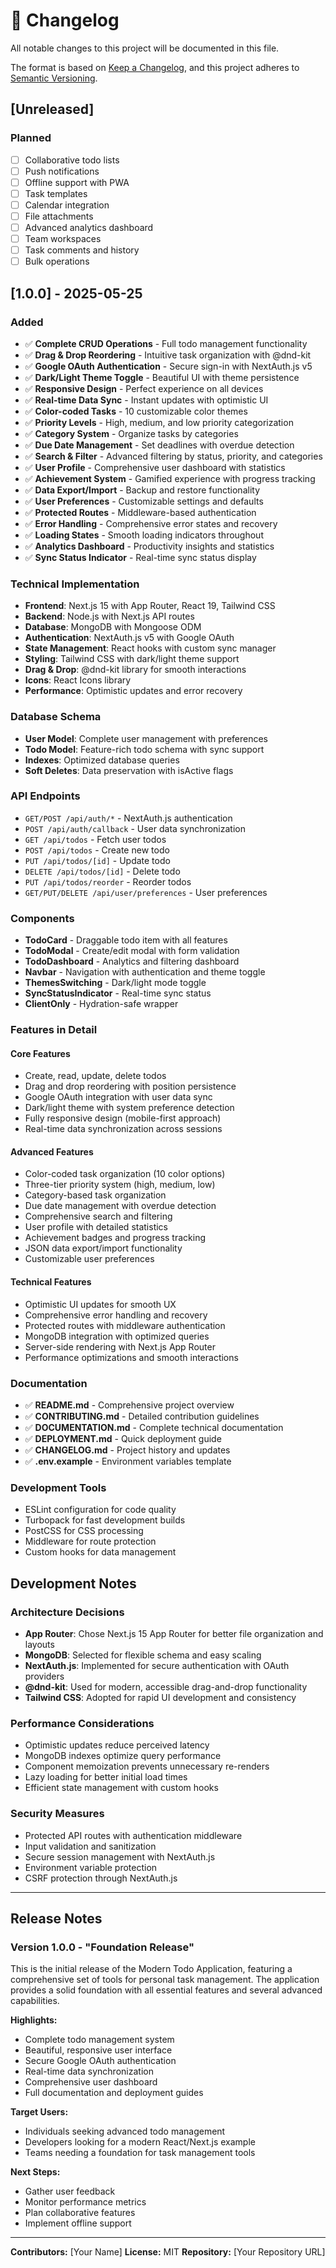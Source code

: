 # 📝 Changelog

All notable changes to this project will be documented in this file.

The format is based on [Keep a Changelog](https://keepachangelog.com/en/1.0.0/),
and this project adheres to [Semantic Versioning](https://semver.org/spec/v2.0.0.html).

## [Unreleased]

### Planned

- [ ] Collaborative todo lists
- [ ] Push notifications
- [ ] Offline support with PWA
- [ ] Task templates
- [ ] Calendar integration
- [ ] File attachments
- [ ] Advanced analytics dashboard
- [ ] Team workspaces
- [ ] Task comments and history
- [ ] Bulk operations

## [1.0.0] - 2025-05-25

### Added

- ✅ **Complete CRUD Operations** - Full todo management functionality
- ✅ **Drag & Drop Reordering** - Intuitive task organization with @dnd-kit
- ✅ **Google OAuth Authentication** - Secure sign-in with NextAuth.js v5
- ✅ **Dark/Light Theme Toggle** - Beautiful UI with theme persistence
- ✅ **Responsive Design** - Perfect experience on all devices
- ✅ **Real-time Data Sync** - Instant updates with optimistic UI
- ✅ **Color-coded Tasks** - 10 customizable color themes
- ✅ **Priority Levels** - High, medium, and low priority categorization
- ✅ **Category System** - Organize tasks by categories
- ✅ **Due Date Management** - Set deadlines with overdue detection
- ✅ **Search & Filter** - Advanced filtering by status, priority, and categories
- ✅ **User Profile** - Comprehensive user dashboard with statistics
- ✅ **Achievement System** - Gamified experience with progress tracking
- ✅ **Data Export/Import** - Backup and restore functionality
- ✅ **User Preferences** - Customizable settings and defaults
- ✅ **Protected Routes** - Middleware-based authentication
- ✅ **Error Handling** - Comprehensive error states and recovery
- ✅ **Loading States** - Smooth loading indicators throughout
- ✅ **Analytics Dashboard** - Productivity insights and statistics
- ✅ **Sync Status Indicator** - Real-time sync status display

### Technical Implementation

- **Frontend**: Next.js 15 with App Router, React 19, Tailwind CSS
- **Backend**: Node.js with Next.js API routes
- **Database**: MongoDB with Mongoose ODM
- **Authentication**: NextAuth.js v5 with Google OAuth
- **State Management**: React hooks with custom sync manager
- **Styling**: Tailwind CSS with dark/light theme support
- **Drag & Drop**: @dnd-kit library for smooth interactions
- **Icons**: React Icons library
- **Performance**: Optimistic updates and error recovery

### Database Schema

- **User Model**: Complete user management with preferences
- **Todo Model**: Feature-rich todo schema with sync support
- **Indexes**: Optimized database queries
- **Soft Deletes**: Data preservation with isActive flags

### API Endpoints

- `GET/POST /api/auth/*` - NextAuth.js authentication
- `POST /api/auth/callback` - User data synchronization
- `GET /api/todos` - Fetch user todos
- `POST /api/todos` - Create new todo
- `PUT /api/todos/[id]` - Update todo
- `DELETE /api/todos/[id]` - Delete todo
- `PUT /api/todos/reorder` - Reorder todos
- `GET/PUT/DELETE /api/user/preferences` - User preferences

### Components

- **TodoCard** - Draggable todo item with all features
- **TodoModal** - Create/edit modal with form validation
- **TodoDashboard** - Analytics and filtering dashboard
- **Navbar** - Navigation with authentication and theme toggle
- **ThemesSwitching** - Dark/light mode toggle
- **SyncStatusIndicator** - Real-time sync status
- **ClientOnly** - Hydration-safe wrapper

### Features in Detail

#### Core Features

- Create, read, update, delete todos
- Drag and drop reordering with position persistence
- Google OAuth integration with user data sync
- Dark/light theme with system preference detection
- Fully responsive design (mobile-first approach)
- Real-time data synchronization across sessions

#### Advanced Features

- Color-coded task organization (10 color options)
- Three-tier priority system (high, medium, low)
- Category-based task organization
- Due date management with overdue detection
- Comprehensive search and filtering
- User profile with detailed statistics
- Achievement badges and progress tracking
- JSON data export/import functionality
- Customizable user preferences

#### Technical Features

- Optimistic UI updates for smooth UX
- Comprehensive error handling and recovery
- Protected routes with middleware authentication
- MongoDB integration with optimized queries
- Server-side rendering with Next.js App Router
- Performance optimizations and smooth interactions

### Documentation

- ✅ **README.md** - Comprehensive project overview
- ✅ **CONTRIBUTING.md** - Detailed contribution guidelines
- ✅ **DOCUMENTATION.md** - Complete technical documentation
- ✅ **DEPLOYMENT.md** - Quick deployment guide
- ✅ **CHANGELOG.md** - Project history and updates
- ✅ **.env.example** - Environment variables template

### Development Tools

- ESLint configuration for code quality
- Turbopack for fast development builds
- PostCSS for CSS processing
- Middleware for route protection
- Custom hooks for data management

## Development Notes

### Architecture Decisions

- **App Router**: Chose Next.js 15 App Router for better file organization and layouts
- **MongoDB**: Selected for flexible schema and easy scaling
- **NextAuth.js**: Implemented for secure authentication with OAuth providers
- **@dnd-kit**: Used for modern, accessible drag-and-drop functionality
- **Tailwind CSS**: Adopted for rapid UI development and consistency

### Performance Considerations

- Optimistic updates reduce perceived latency
- MongoDB indexes optimize query performance
- Component memoization prevents unnecessary re-renders
- Lazy loading for better initial load times
- Efficient state management with custom hooks

### Security Measures

- Protected API routes with authentication middleware
- Input validation and sanitization
- Secure session management with NextAuth.js
- Environment variable protection
- CSRF protection through NextAuth.js

---

## Release Notes

### Version 1.0.0 - "Foundation Release"

This is the initial release of the Modern Todo Application, featuring a comprehensive set of tools for personal task management. The application provides a solid foundation with all essential features and several advanced capabilities.

**Highlights:**

- Complete todo management system
- Beautiful, responsive user interface
- Secure Google OAuth authentication
- Real-time data synchronization
- Comprehensive user dashboard
- Full documentation and deployment guides

**Target Users:**

- Individuals seeking advanced todo management
- Developers looking for a modern React/Next.js example
- Teams needing a foundation for task management tools

**Next Steps:**

- Gather user feedback
- Monitor performance metrics
- Plan collaborative features
- Implement offline support

---

**Contributors:** [Your Name]
**License:** MIT
**Repository:** [Your Repository URL]
